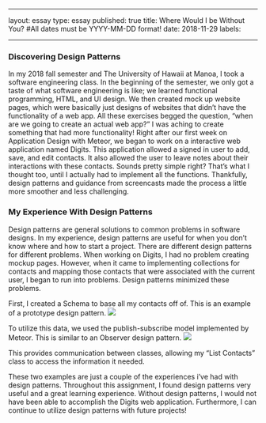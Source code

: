  ---
layout: essay
type: essay
published: true
title: Where Would I be Without You? 
#All dates must be YYYY-MM-DD format!
date: 2018-11-29
labels:

---

### Discovering Design Patterns 

   In my 2018 fall semester and The University of Hawaii at Manoa, I took a software engineering class.
 In the beginning of the semester, we only got a taste of what software engineering is like; we learned functional
 programming, HTML, and UI design. We then created mock up website pages, which were basically just designs of 
 websites that didn’t have the functionality of a web app. All these exercises begged the question, “when are we 
 going to create an actual web app?” I was aching to create something that had more functionality! Right after our 
 first week on Application Design with Meteor, we began to work on a interactive web application named Digits. 
 This application allowed a signed in user to add, save, and edit contacts. It also allowed the user to leave notes 
 about their interactions with these contacts. Sounds pretty simple right? That’s what I thought too, until I actually 
 had to implement all the functions. Thankfully, design patterns and guidance from screencasts made the process a little 
 more smoother and less challenging. 
  
  ### My Experience With Design Patterns 
   Design patterns are general solutions to common problems in software designs. In my experience, design patterns are
useful for when you don’t know where and how to start a project. There are different design patterns for different problems. 
When working on Digits, I had no problem creating mockup pages. However, when it came to implementing collections for contacts
and mapping those contacts that were associated with the current user, I began to run into problems. Design patterns minimized 
these problems. 

   First, I created a Schema to base all my contacts off of. This is an example of a prototype design pattern. 
<img class="ui medium right floated rounded image" src="../images/Prototypes.jpg">

   To utilize this data, we used the publish-subscribe model implemented by Meteor. This is similar to an Observer design pattern.
<img class="ui medium right floated rounded image" src="../images/observers.jpg">

This provides communication between classes, allowing my “List Contacts” class to access the information it needed. 

   These two examples are just a couple of the experiences i’ve had with design patterns. Throughout this assignment, I found 
design patterns very useful and a great learning experience. Without design patterns, I would not have been able to accomplish 
the Digits web application. Furthermore, I can continue to utilize design patterns with future projects! 

